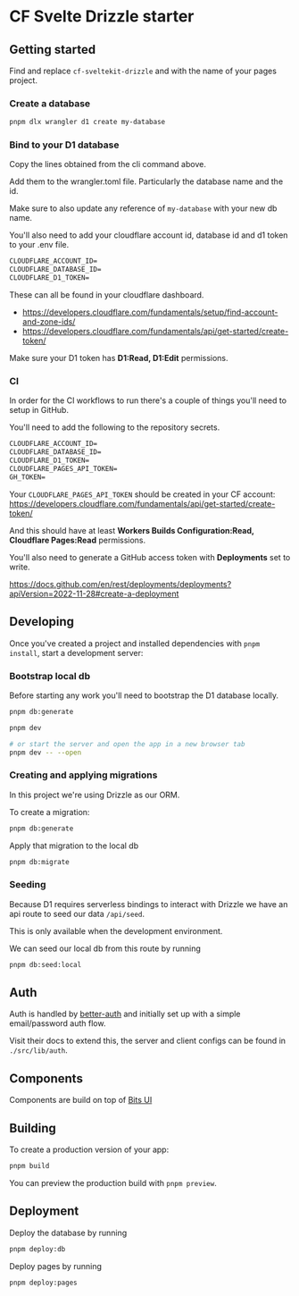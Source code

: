 # CF Svelte Drizzle starter

## Getting started

Find and replace `cf-sveltekit-drizzle` and with the name of your pages project.

### Create a database

```bash
pnpm dlx wrangler d1 create my-database
```

### Bind to your D1 database

Copy the lines obtained from the cli command above.

Add them to the wrangler.toml file. Particularly the database name and the id.

Make sure to also update any reference of `my-database` with your new db name.

You'll also need to add your cloudflare account id, database id and d1 token to your .env file.

```txt
CLOUDFLARE_ACCOUNT_ID=
CLOUDFLARE_DATABASE_ID=
CLOUDFLARE_D1_TOKEN=
```

These can all be found in your cloudflare dashboard.

- https://developers.cloudflare.com/fundamentals/setup/find-account-and-zone-ids/
- https://developers.cloudflare.com/fundamentals/api/get-started/create-token/

Make sure your D1 token has **D1:Read, D1:Edit** permissions.

### CI

In order for the CI workflows to run there's a couple of things you'll need to setup in GitHub.

You'll need to add the following to the repository secrets.

```txt
CLOUDFLARE_ACCOUNT_ID=
CLOUDFLARE_DATABASE_ID=
CLOUDFLARE_D1_TOKEN=
CLOUDFLARE_PAGES_API_TOKEN=
GH_TOKEN=
```

Your `CLOUDFLARE_PAGES_API_TOKEN` should be created in your CF account: https://developers.cloudflare.com/fundamentals/api/get-started/create-token/

And this should have at least **Workers Builds Configuration:Read, Cloudflare Pages:Read** permissions.

You'll also need to generate a GitHub access token with **Deployments** set to write.

https://docs.github.com/en/rest/deployments/deployments?apiVersion=2022-11-28#create-a-deployment

## Developing

Once you've created a project and installed dependencies with `pnpm install`, start a development server:

### Bootstrap local db

Before starting any work you'll need to bootstrap the D1 database locally.

```bash
pnpm db:generate
```

```bash
pnpm dev

# or start the server and open the app in a new browser tab
pnpm dev -- --open
```

### Creating and applying migrations

In this project we're using Drizzle as our ORM.

To create a migration:

```bash
pnpm db:generate
```

Apply that migration to the local db

```bash
pnpm db:migrate
```

### Seeding

Because D1 requires serverless bindings to interact with Drizzle we have an api route to seed our data `/api/seed`.

This is only available when the development environment.

We can seed our local db from this route by running

```bash
pnpm db:seed:local
```

## Auth

Auth is handled by [better-auth](https://www.better-auth.com/docs/introduction) and initially set up with a simple email/password auth flow.

Visit their docs to extend this, the server and client configs can be found in `./src/lib/auth`.

## Components

Components are build on top of [Bits UI](https://www.bits-ui.com/docs/getting-started)

## Building

To create a production version of your app:

```bash
pnpm build
```

You can preview the production build with `pnpm preview`.

## Deployment

Deploy the database by running

```bash
pnpm deploy:db
```

Deploy pages by running

```bash
pnpm deploy:pages
```
